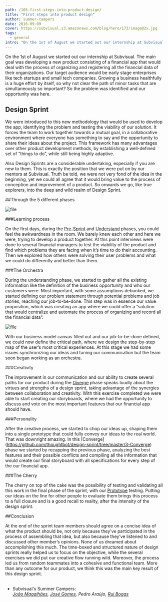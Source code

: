 ```yaml
---
path: /105-first-steps-into-product-design/
title: "First steps into product design"
author: summer-campers
date: 2016-09-09
cover: https://subvisual.s3.amazonaws.com/blog/hero/173/image@2x.jpg
tags:
  - general
intro: "On the 1st of August we started out our internship at Subvisual. The main goal was developing a new product consisting of a financial app that would  deal with the process of organizing and registering all the financial data of their organizations. Our target audience would be early stage enterprises like tech startups and small tech companies. Growing a business healthfully is a huge effort by itself, so why not clear the path of minor tasks that are simultaneously so important? So the problem was identified and our opportunity was here."
---
```


On the 1st of August we started out our internship at Subvisual. The main goal was developing a new product consisting of a financial app that would  deal with the process of organizing and registering all the financial data of their organizations. Our target audience would be early stage enterprises like tech startups and small tech companies. Growing a business healthfully is a huge effort by itself, so why not clear the path of minor tasks that are simultaneously so important? So the problem was identified and our opportunity was here.


## Design Sprint

We were introduced to this new methodology that would be used to develop the app,  identifying the problem and testing the viability of our solution. It forces the team to work together towards a mutual goal, in a collaborative environment where everyone has something to say and the opportunity to share their ideas about the project. This framework has many advantages over other product development methods, by establishing a well-defined set of “things to do”, while still being highly adaptive.

Also Design Sprints are a considerable undertaking, especially if you are new to them. This is exactly the position that we were put on by our mentors at Subvisual. Truth be told, we were not very fond of the idea in the beginning, yet we could all agree that it would bring value to the process of conception and improvement of a product. So onwards we go, like true explorers, into the deep and wild realm of Design Sprint.

##Through the 5 different phases

![file](https://subvisual.s3.amazonaws.com/blog/post_image/176/original.png)

###Learning process

On the first days, during the [Pre-Sprint](https://github.com/thoughtbot/design-sprint/tree/master/0-Pre-Sprint) and [Understand](https://github.com/thoughtbot/design-sprint/tree/master/1-Understand) phases, you could feel the awkwardness in the room. We barely knew each other and here we were, trying to develop a product together. At this point interviews were done to several financial managers to test the viability of the product and find which problems they are facing when it’s time to do their accounting. Then we explored how others were solving their user problems and what we could do differently and better than them.

###The Orchestra

During the understanding phase, we started to gather all the existing information like the definition of the business opportunity and who our customers were. Most important, with some assumptions debunked, we started defining our problem statement through potential problems and job stories, reaching our job-to-be-done. This step was in essence our value proposition, which was creating an app where we could offer a “solution that would centralize and automate the process of organizing and record all the financial data”.

![file](https://subvisual.s3.amazonaws.com/blog/post_image/177/original.JPG)

With our business model canvas filled out and our job-to-be-done defined, we could now define the critical path, where we design the step-by-step map of the user’s most critical experiences. At this stage we had some issues synchronizing our ideas and tuning our communication but the team soon began working as an orchestra.

###Creativity

The improvement in our communication and our ability to create several paths for our product during the [Diverge](https://github.com/thoughtbot/design-sprint/tree/master/2-Diverge) phase speaks loudly about the virtues and strengths of a design sprint, taking advantage of the synergies between collaboration and creativity. With this exercise completed we were able to start creating our storyboards, where we had the opportunity to discuss and vote on the most important features that our financial app should have.
 
###Personality

After the creative process, we started to chop our ideas up, shaping them into a single prototype that could fully convey our ideas to the real world. That was downright amazing. In this [Converge] (https://github.com/thoughtbot/design-sprint/tree/master/3-Converge) phase we started by recapping the previous phase, analyzing the best features and their possible conflicts and compiling all the information that would create our final storyboard with all specifications for every step of the our financial app.
 
###The Cherry

The cherry on top of the cake was the possibility of testing and validating all this work in the final phase of the sprint, with our [Prototype](https://github.com/thoughtbot/design-sprint/tree/master/4-Prototype) testing. Putting our ideas on the line for other people to evaluate them brings this process to a full closure and is a good recall to reality, after the intensity of the design sprint.

##Conclusion

At the end of the sprint team members should agree on a concise idea of what the product should be, not only because they’ve participated in the process of assembling that idea, but also because they’ve listened to and discussed other member’s opinions.
None of us dreamed about accomplishing this much. The time-boxed and structured nature of design sprints really helped us to focus on the objective, while the several exercises we did put our creative flow running wild. Moreover, the process led us from random teammates into a cohesive and functional team. More than any outcome for our product, we think this was the main key result of this design sprint.
<br/>
<br/>
- Subvisual's Summer Campers:<br/>
*[João Magalhães](https://twitter.com/joaomamag), [José Gomes](https://twitter.com/gomesjfs), Pedro Araújo, [Rui Bogas](https://twitter.com/bogasrui)*
